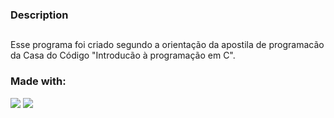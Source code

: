  ### Description

 ##

 Esse programa foi criado segundo a orientação da apostila de programacão da Casa do Código "Introducão à programação em C".

  
 ### Made with:

<img src="https://img.shields.io/badge/Android-3DDC84?style=for-the-badge&logo=android&logoColor=white">
<img src="https://img.shields.io/badge/C-00599C?style=for-the-badge&logo=c&logoColor=white">

 
